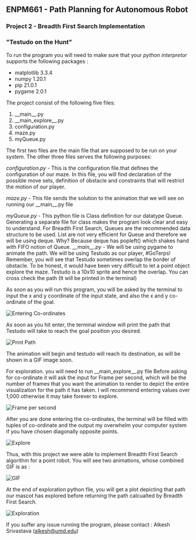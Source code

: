## ENPM661 - Path Planning for Autonomous Robot
### Project 2 - Breadth First Search Implementation
### "Testudo on the Hunt"
To run the program you will need to make sure that your *python interpretor* supports the following packages :

* matplotlib	3.3.4	
* numpy	1.20.1	
* pip	21.0.1	
* pygame	2.0.1	

The project consist of the following five files:
1. \_\_main\_\_.py
2. \_\_main_explore\_\_.py
3. configuration.py
4. maze.py
5. myQueue.py

The first two files are the main file that are supposed to be run on your system. The other three files serves the following purposes:

_configuration.py_ - This is the configuration file.that defines the configuration of our maze. In this file, you will find declaration of the possible move sets, definition of obstacle and constraints that will restrict the motion of our player.

_maze.py_ - This file sends the solution to the animation that we will see on running our \_\_main\_\_.py file

_myQueue.py_ -  This python file is Class definition for our datatype Queue. Generating a separate file for class makes the program look clear and easy to understand. For Breadth First Search, Queues are the recommended data structure to be used. List are not very efficient for Queue and therefore we will be using deque. Why? Because deque has popleft() which shakes hand with FIFO notion of Queue.
_\_\_main\_\_.py_ - We will be using pygame to animate the path. We will be using Testudo as our player, #GoTerps! Remember, you will see that Testudo sometimes overlap the border of obstacle. To be honest, it would have been very difficult to let a point object explore the maze. Testudo is a 10x10 sprite and hence the overlap. You can cross check the path (It will be printed in the terminal)

As soon as you will run this program, you will be asked by the terminal to input the x and y coordinate of the input state, and also the x and y co-ordinate of the goal. 



![Entering Co-ordinates](https://github.com/alkesh-umd/enpm661-p2/blob/main/images/1.png)


As soon as you hit enter, the terminal window will print the path that Testudo will take to reach the goal position you desired.




![Print Path](https://github.com/alkesh-umd/enpm661-p2/blob/main/images/2.png)

The animation will begin and testudo will reach its destination, as will be shown in a GIF image soon.

For exploration. you will need to run \_\_main_explore\_\_.py file
Before asking for co-ordinate it will ask the input for Frame per second, which will be the number of frames that you want the animation to render to depict the entire visualization for the path it has taken. I will recommend entering values over 1,000 otherwise it may take forever to explore.




![Frame per second](https://github.com/alkesh-umd/enpm661-p2/blob/main/images/3.png)

After you are done entering the co-ordinates, the terminal will be filled with tuples of co-ordinate and the output my overwhelm your computer system if you have chosen diagonally opposite points.



![Explore](https://github.com/alkesh-umd/enpm661-p2/blob/main/images/4.png)

Thus, with this project we were able to implement Breadth First Search algorithm for a point robot. You will see two animations, whose combined GIF is as :



![GIF](https://github.com/alkesh-umd/enpm661-p2/blob/main/images/6.gif)

At the end of exploration python file, you will get a plot depicting that path our mascot has explored before returning the path calcualted by Breadth First Search.



![Exploration](https://github.com/alkesh-umd/enpm661-p2/blob/main/images/5.png)



If you suffer any issue running the program, please contact :
Alkesh Srivastava
(alkesh@umd.edu)


